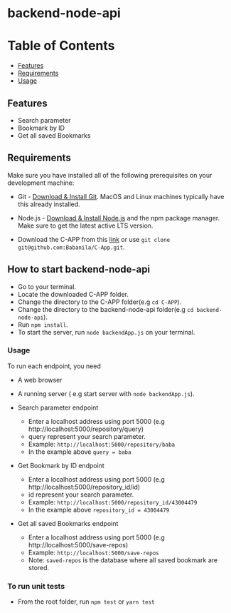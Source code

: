 # backend-node-api

# Table of Contents

- [Features](#features)
- [Requirements](#requirements)
- [Usage](#usage)

## Features

- Search parameter
- Bookmark by ID
- Get all saved Bookmarks

## Requirements

Make sure you have installed all of the following prerequisites on your development machine:

- Git - [Download & Install Git](https://git-scm.com/downloads). MacOS and Linux machines typically have this already installed.

- Node.js - [Download & Install Node.js](https://nodejs.org/en/download/) and the npm package manager. Make sure to get the latest active LTS version.

- Download the C-APP from this [link](https://github.com/Babanila/C-App) or use `git clone git@github.com:Babanila/C-App.git`.

## How to start backend-node-api

- Go to your terminal.
- Locate the downloaded C-APP folder.
- Change the directory to the C-APP folder(e.g `cd C-APP`).
- Change the directory to the backend-node-api folder(e.g `cd backend-node-api`).
- Run `npm install`.
- To start the server, run `node backendApp.js` on your terminal.

### Usage

To run each endpoint, you need

- A web browser
- A running server ( e.g start server with `node backendApp.js`).

- Search parameter endpoint

  - Enter a localhost address using port 5000 (e.g http://localhost:5000/repository/query)
  - query represent your search parameter.
  - Example: `http://localhost:5000/repository/baba`
  - In the example above `query = baba`

- Get Bookmark by ID endpoint

  - Enter a localhost address using port 5000 (e.g http://localhost:5000/repository_id/id)
  - id represent your search parameter.
  - Example: `http://localhost:5000/repository_id/43004479`
  - In the example above `repository_id = 43004479`

- Get all saved Bookmarks endpoint

  - Enter a localhost address using port 5000 (e.g http://localhost:5000/save-repos)
  - Example: `http://localhost:5000/save-repos`
  - Note: `saved-repos` is the database where all saved bookmark are stored.

### To run unit tests

- From the root folder, run `npm test` or `yarn test`
